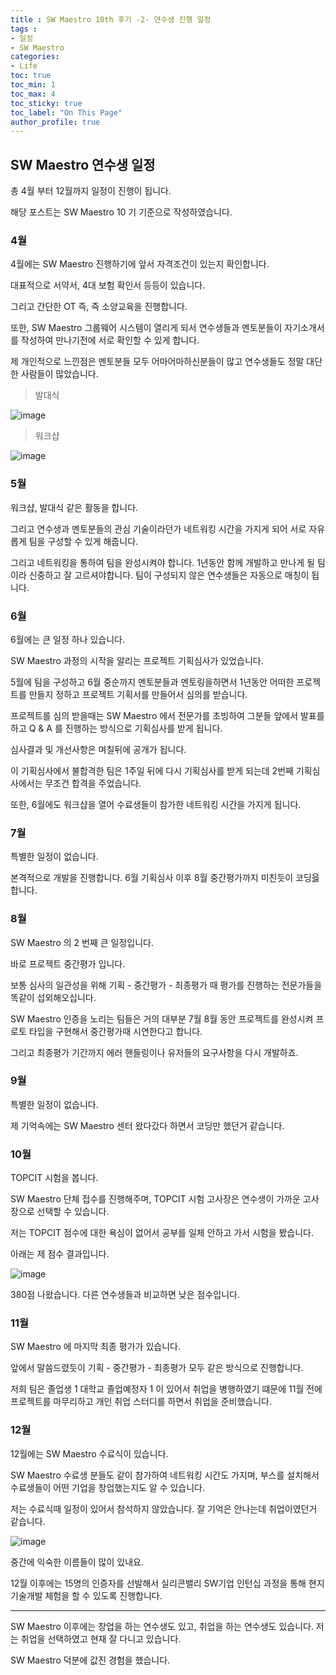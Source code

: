 ```yaml
---
title : SW Maestro 10th 후기 -2- 연수생 진행 일정
tags :
- 일정
- SW Maestro
categories:
- Life
toc: true
toc_min: 1
toc_max: 4
toc_sticky: true
toc_label: "On This Page"
author_profile: true
---
```


## SW Maestro 연수생 일정

총 4월 부터 12월까지 일정이 진행이 됩니다.

해당 포스트는 SW Maestro 10 기 기준으로 작성하였습니다.

### 4월

4월에는 SW Maestro 진행하기에 앞서 자격조건이 있는지 확인합니다.

대표적으로 서약서, 4대 보험 확인서 등등이 있습니다.

그리고 간단한 OT 즉, 즉 소양교육을 진행합니다.

또한, SW Maestro 그룹웨어 시스템이 열리게 되서 연수생들과 멘토분들이 자기소개서를 작성하여 만나기전에 서로 확인할 수 있게 합니다.

제 개인적으로 느낀점은 멘토분들 모두 어마어마하신분들이 많고 연수생들도 정말 대단한 사람들이 많았습니다.

> 발대식

![image](https://user-images.githubusercontent.com/44635266/73593392-183f0800-4547-11ea-8112-890cb3e62ce2.png)

> 워크샵

![image](https://user-images.githubusercontent.com/44635266/73593394-19703500-4547-11ea-9031-d526da0f3d66.png)

### 5월

워크샵, 발대식 같은 활동을 합니다.

그리고 연수생과 멘토분들의 관심 기술이라던가 네트워킹 시간을 가지게 되어 서로 자유롭게 팀을 구성할 수 있게 해줍니다.

그리고 네트워킹을 통하여 팀을 완성시켜야 합니다. 1년동안 함께 개발하고 만나게 될 팀이라 신중하고 잘 고르셔야합니다. 팀이 구성되지 않은 연수생들은 자동으로 매칭이 됩니다.

### 6월

6월에는 큰 일정 하나 있습니다.

SW Maestro 과정의 시작을 알리는 프로젝트 기획심사가 있었습니다.

5월에 팀을 구성하고 6월 중순까지 멘토분들과 멘토링을하면서 1년동안 어떠한 프로젝트를 만들지 정하고 프로젝트 기획서를 만들어서 심의를 받습니다.

프로젝트를 심의 받을때는 SW Maestro 에서 전문가를 초빙하여 그분들 앞에서 발표를 하고 Q & A 를 진행하는 방식으로 기획심사를 받게 됩니다.

심사결과 및 개선사항은 며칠뒤에 공개가 됩니다.

이 기획심사에서 불합격한 팀은 1주일 뒤에 다시 기획심사를 받게 되는데 2번째 기획심사에서는 무조건 합격을 주었습니다.

또한, 6월에도 워크샵을 열어 수료생들이 참가한 네트워킹 시간을 가지게 됩니다.

### 7월

특별한 일정이 없습니다.

본격적으로 개발을 진행합니다. 6월 기획심사 이후 8월 중간평가까지 미친듯이 코딩읋 합니다.

### 8월

SW Maestro 의 2 번째 큰 일정입니다.

바로 프로젝트 중간평가 입니다.

보통 심사의 일관성을 위해 기획 - 중간평가 - 최종평가 때 평가를 진행하는 전문가들을 똑같이 섭외해오십니다.

SW Maestro 인증을 노리는 팀들은 거의 대부분 7월 8월 동안 프로젝트를 완성시켜 프로토 타입을 구현해서 중간평가때 시연한다고 합니다.

그리고 최종평가 기간까지 에러 핸들링이나 유저들의 요구사항을 다시 개발하죠.

### 9월

특별한 일정이 없습니다.

제 기억속에는 SW Maestro 센터 왔다갔다 하면서 코딩만 했던거 같습니다.

### 10월

TOPCIT 시험을 봅니다.

SW Maestro 단체 접수를 진행해주며, TOPCIT 시험 고사장은 연수생이 가까운 고사장으로 선택할 수 있습니다.

저는 TOPCIT 점수에 대한 욕심이 없어서 공부를 일체 안하고 가서 시험을 봤습니다.

아래는 제 점수 결과입니다.

![image](https://user-images.githubusercontent.com/44635266/71542433-db14b280-29a9-11ea-86cf-b9a366995a11.png)

380점 나왔습니다. 다른 연수생들과 비교하면 낮은 점수입니다.

### 11월

SW Maestro 에 마지막 최종 평가가 있습니다.

앞에서 말씀드렸듯이 기획 - 중간평가 - 최종평가 모두 같은 방식으로 진행합니다.

저희 팀은 졸업생 1 대학교 졸업예정자 1 이 있어서 취업을 병행하였기 떄문에 11월 전에 프로젝트를 마무리하고 개인 취업 스터디를 하면서 취업을 준비했습니다.

### 12월

12월에는 SW Maestro 수료식이 있습니다.

SW Maestro 수료생 분들도 같이 참가하여 네트워킹 시간도 가지며, 부스를 설치해서 수료생들이 어떤 기업을 창업했는지도 알 수 있습니다.

저는 수료식때 일정이 있어서 참석하지 않았습니다. 잘 기억은 안나는데 취업이였던거 같습니다.

![image](https://user-images.githubusercontent.com/44635266/73593578-124a2680-4549-11ea-833e-3aefe0f85c17.png)

중간에 익숙한 이름들이 많이 있내요.

12월 이후에는 15명의 인증자를 선발해서 실리콘밸리 SW기업 인턴십 과정을 통해 현지 기술개발 체험을 할 수 있도록 진행합니다.

---

SW Maestro 이후에는 창업을 하는 연수생도 있고, 취업을 하는 연수생도 있습니다. 저는 취업을 선택하였고 현재 잘 다니고 있습니다.

SW Maestro 덕분에 값진 경험을 했습니다.